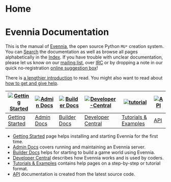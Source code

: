 # Home

# Evennia Documentation

This is the manual of [Evennia](http://www.evennia.com), the open source Python `MU*` creation system.
You can [Search][search] the documentation as well as browse all pages alphabetically in the
[Index](Wiki-Index). If you have trouble with unclear documentation, please let us know on our
[mailing list][group], over [IRC][chat] or by dropping a note in our quick no-registration [online
suggestion box][form]!

There is [a lengthier introduction](Evennia-Introduction) to read. You might also want to read about
[how to get and give help](how-to-get-and-give-help).

| [![Getting Started][icon_new]](Getting-Started)| [![Admin Docs][icon_admin]](Administrative-Docs) | [![Builder Docs][icon_builder]](Builder-Docs) | [![Developer-Central][icon_devel]](Developer-Central) | [![tutorial][icon_tutorial]](Tutorials) | [![API][icon_API]](evennia) |
|-----------------|----------------------|--------------------------|----------------------|----------------------------|--------------------|
|[Getting Started](Getting-Started)| [Admin Docs](Administrative-Docs) | [Builder Docs](Builder-Docs) | [Developer Central](Developer-Central) | [Tutorials & Examples](Tutorials) | [API](evennia) |

- [Getting Started](Getting-Started) page helps installing and starting Evennia for the first time.
- [Admin Docs](Administrative-Docs) covers running and maintaining an Evennia server.
- [Builder Docs](Builder-Docs) helps for starting to build a game world using Evennia.
- [Developer Central](Developer-Central) describes how Evennia works and is used by coders.
- [Tutorials & Examples](Tutorials) contains help pages on a step-by-step or tutorial format.
- [API](api:evennia) documentation is created from the latest source code.

[search]: https://www.google.com/cse/publicurl?cx=010440404980795145992:6ztkvqc46je
[group]: https://groups.google.com/forum/#%21forum/evennia
[chat]: http://tinyurl.com/p22oofg
[form]: http://tinyurl.com/c4tue23
[icon_new]: https://raw.githubusercontent.com/wiki/evennia/evennia/images/bright4.png
[icon_admin]: https://raw.githubusercontent.com/wiki/evennia/evennia/images/speedometer26.png
[icon_builder]: https://raw.githubusercontent.com/wiki/evennia/evennia/images/toolbox3.png
[icon_devel]: https://raw.githubusercontent.com/wiki/evennia/evennia/images/technical.png
[icon_tutorial]: https://raw.githubusercontent.com/wiki/evennia/evennia/images/living1.png
[icon_API]: https://raw.githubusercontent.com/wiki/evennia/evennia/images/python3.png
